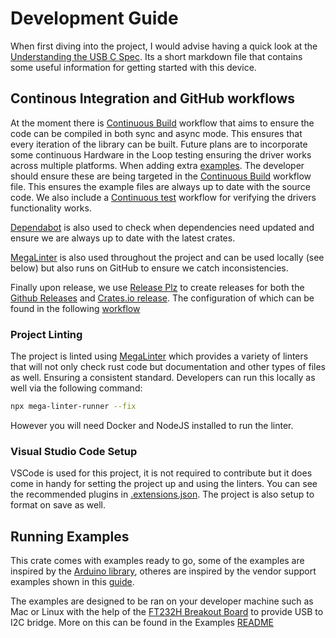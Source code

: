 # Development Guide

When first diving into the project, I would advise having a quick look at the [Understanding the USB C Spec](./docs/understanding-the-usb-c-pd-specification.md). Its a short markdown file that contains some useful information for getting started with this device.

## Continous Integration and GitHub workflows

At the moment there is [Continuous Build](./.github/workflows/continuous-build.yaml) workflow that aims to ensure the code can be compiled in both sync and async mode. This ensures that every iteration of the library can be built. Future plans are to incorporate some continuous Hardware in the Loop testing ensuring the driver works across multiple platforms. When adding extra [examples](./examples/). The developer should ensure these are being targeted in the [Continuous Build](./.github/workflows/continuous-build.yaml) workflow file. This ensures the example files are always up to date with the source code. We also include a [Continuous test](./.github/workflows/continuous-test.yaml) workflow for verifying the drivers functionality works.

[Dependabot](./.github/dependabot.yaml) is also used to check when dependencies need updated and ensure we are always up to date with the latest crates.

[MegaLinter](./.mega-linter.yaml) is also used throughout the project and can be used locally (see below) but also runs on GitHub to ensure we catch inconsistencies.

Finally upon release, we use [Release Plz](https://release-plz.dev/docs/release-plz-in-the-wild) to create releases for both the [Github Releases](https://github.com/ScottGibb/AP33772S-rs/releases) and <!-- markdown-link-check-disable -->[Crates.io release](https://crates.io/crates/ap33772s-rs)<!-- markdown-link-check-enable -->. The configuration of which can be found in the following [workflow](./.github/workflows/release-plz.yaml)

### Project Linting

The project is linted using [MegaLinter](https://megalinter.io/latest/) which provides a variety of linters that will not only check rust code but documentation and other types of files as well. Ensuring a consistent standard. Developers can run this locally as well via the following command:

```bash
npx mega-linter-runner --fix
```

However you will need Docker and NodeJS installed to run the linter.

### Visual Studio Code Setup

VSCode is used for this project, it is not required to contribute but it does come in handy for setting the project up and using the linters. You can see the recommended plugins in [.extensions.json](.vscode/extensions.json). The project is also setup to format on save as well.

## Running Examples

This crate comes with examples ready to go, some of the examples are inspired by the [Arduino library](https://github.com/CentyLab/AP33772S-CentyLab/tree/main), otheres are inspired by the vendor support examples shown in this [guide](./docs/AP33772S-Sink-Controller-EVB-User-Guide.pdf).

The examples are designed to be ran on your developer machine such as Mac or Linux with the help of the [FT232H Breakout Board](https://www.adafruit.com/product/2264?srsltid=AfmBOopHJEgnh4a6cuJ9i4CleCgHksuY1m4pmx0XMOKLCBGbsPyLs8iE) to provide USB to I2C bridge. More on this can be found in the Examples [README](./examples/README.md)
